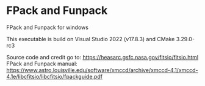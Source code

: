 # FPack and Funpack

FPack and Funpack for windows

This executable is build on Visual Studio 2022 (v17.8.3) and CMake 3.29.0-rc3

Source code and credit go to: https://heasarc.gsfc.nasa.gov/fitsio/fitsio.html
FPack and Funpack manual: https://www.astro.louisville.edu/software/xmccd/archive/xmccd-4.1/xmccd-4.1e/libcfitsio/libcfitsio/fpackguide.pdf
